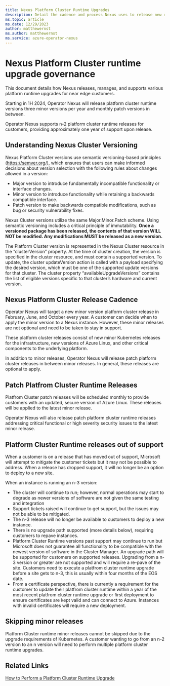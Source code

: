 ```yaml
---
title: Nexus Platform Cluster Runtime Upgrades
description: Detail the cadence and process Nexus uses to release new runtime versions to customers
ms.topic: article
ms.date: 12/29/2023
author: matthewernst
ms.author: matthewernst
ms.service: azure-operator-nexus
---
```


# Nexus Platform Cluster runtime upgrade governance

This document details how Nexus releases, manages, and supports various platform runtime upgrades for near edge customers. 

Starting in 1H 2024, Operator Nexus will release platform cluster runtime versions three minor versions per year and monthly patch versions in between.

Operator Nexus supports n-2 platform cluster runtime releases for customers, providing approximately one year of support upon release.

## Understanding Nexus Cluster Versioning

Nexus Platform Cluster versions use semantic versioning-based principles (https://semver.org/), which ensures that users can make informed decisions about version selection with the following rules about changes allowed in a version: 

- Major version to introduce fundamentally incompatible functionality or interface changes. 
- Minor version to introduce functionality while retaining a backwards compatible interface. 
- Patch version to make backwards compatible modifications, such as bug or security vulnerability fixes. 

Nexus Cluster versions utilize the same Major.Minor.Patch scheme. Using semantic versioning includes a critical principle of immutability. **Once a versioned package has been released, the contents of that version WILL NOT be modified. Any modifications MUST be released as a new version.**  

The Platform Cluster version is represented in the Nexus Cluster resource in the “clusterVersion” property. At the time of cluster creation, the version is specified in the cluster resource, and must contain a supported version. To update, the cluster updateVersion action is called with a payload specifying the desired version, which must be one of the supported update versions for that cluster. The cluster property “availableUpgradeVersions” contains the list of eligible versions specific to that cluster’s hardware and current version. 

## Nexus Platform Cluster Release Cadence

Operator Nexus will target a new minor version platform cluster release in February, June, and October every year. A customer can decide when to apply the minor version to a Nexus instance. However, these minor releases are not optional and need to be taken to stay in support. 

These platform cluster releases consist of new minor Kubernetes releases for the infrastructure, new versions of Azure Linux, and other critical components to the underlying platform. 

In addition to minor releases, Operator Nexus will release patch platform cluster releases in between minor releases. In general, these releases are optional to apply.

## Patch Platfrom Cluster Runtime Releases

Platfrom Cluster patch releases will be scheduled monthly to provide customers with an updated, secure version of Azure Linux. These releases will be applied to the latest minor release.

Operator Nexus will also release patch platform cluster runtime releases addressing critical functional or high severity security issues to the latest minor release. 

## Platform Cluster Runtime releases out of support

When a customer is on a release that has moved out of support, Microsoft will attempt to mitigate the customer tickets but it may not be possible to address. When a release has dropped support, it will no longer be an option to deploy to a new site.  

 

When an instance is running an n-3 version: 

- The cluster will continue to run; however, normal operations may start to degrade as newer versions of software are not given the same testing and integration 
- Support tickets raised will continue to get support, but the issues may not be able to be mitigated.  
- The n-3 release will no longer be available to customers to deploy a new instance.  
- There is no upgrade path supported (more details below), requiring customers to repave instances. 
- Platform Cluster Runtime versions past support may continue to run but Microsoft does not guarantee all functionality to be compatible with the newest version of software in the Cluster Manager.  An upgrade path will be supported for customers on supported releases. Upgrading from a n-3 version or greater are not supported and will require a re-pave of the site.  Customers need to execute a platfrom cluster runtime upgrade before a site gets to n-3, this is usually within four months of the EOS date.   
- From a certificate perspective, there is currently a requirement for the customer to update their platfrom cluster runtime within a year of the most recent platfrom cluster runtime upgrade or first deployment to ensure certificates are kept valid and can connect to Azure. Instances with invalid certificates will require a new deployment.

## Skipping minor releases

Platform Cluster runtime minor releases cannot be skipped due to the upgrade requirements of Kubernetes. A customer wanting to go from an n-2 version to an n version will need to perform multiple platform cluster runtime upgrades.

## Related Links

[How to Perform a Platform Cluster Runtime Upgrade](./howto-cluster-runtime-upgrade.md)
